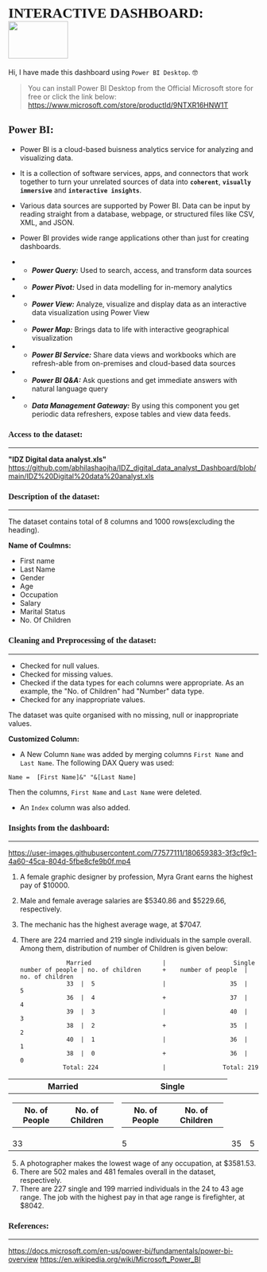 # <span style="font-family: 'Segoe Print';">**INTERACTIVE DASHBOARD:** <img align="center" width="120" height="75" src="https://user-images.githubusercontent.com/77577111/181069134-614976f4-1503-4b36-91b1-13459d362a8f.png">
 
Hi, I have made this dashboard using `Power BI Desktop`. :nerd_face:

> You can install Power BI Desktop from the Official Microsoft store for free or click the link below:
https://www.microsoft.com/store/productId/9NTXR16HNW1T

##  <span style="font-family: 'Segoe Print';">**Power BI:**


 * Power BI is a cloud-based buisness analytics service for analyzing and visualizing data. 

 * It is a collection of software services, apps, and connectors that work together to turn your unrelated sources of data into **`coherent`**, **`visually immersive`** and **`interactive insights`**.

 * Various data sources are supported by Power BI. Data can be input by reading straight from a database, webpage, or structured files like CSV, XML, and JSON.

 * Power BI provides wide range applications other than just for creating dashboards.
 - - ***Power Query:*** Used to search, access, and transform data sources
 - - ***Power Pivot:*** Used in data modelling for in-memory analytics
 - - ***Power View:*** Analyze, visualize and display data as an interactive data visualization using Power View
 - - ***Power Map:*** Brings data to life with interactive geographical visualization
 - - ***Power  BI  Service:*** Share  data  views  and  workbooks  which  are  refresh-able  from  on-premises and cloud-based data sources
 - - ***Power BI Q&A:*** Ask questions and get immediate answers with natural language query
 - - ***Data  Management  Gateway:*** By  using  this  component  you get  periodic  data  refreshers, expose tables and view data feeds.

### <span style="font-family: 'Segoe Print';">Access to the dataset: 
***

**"IDZ Digital data analyst.xls"**
https://github.com/abhilashaojha/IDZ_digital_data_analyst_Dashboard/blob/main/IDZ%20Digital%20data%20analyst.xls

### <span style="font-family: 'Segoe Print';">Description of the dataset:
***

The dataset contains total of 8 columns and 1000 rows(excluding the heading).

**Name of Coulmns:**

* First name
* Last Name
* Gender
* Age
* Occupation
* Salary
* Marital Status
* No. Of Children

### <span style="font-family: 'Segoe Print';"> Cleaning and Preprocessing of the dataset:
***
* Checked for null values.
* Checked for missing values.
* Checked if the data types for each columns were appropriate. As an example, the "No. of Children" had "Number" data type. 
* Checked for any inappropriate values. 

The dataset was quite organised with no missing, null or inappropriate values. 

**Customized Column:**
* A New Column `Name` was added by merging columns `First Name` and `Last Name`. The following DAX Query was used:

```
Name =  [First Name]&" "&[Last Name]
```

Then the columns, `First Name` and `Last Name` were deleted.
* An `Index` column was also added. 
 
 ### <span style="font-family: 'Segoe Print';">Insights from the dashboard:
*** 
 https://user-images.githubusercontent.com/77577111/180659383-3f3cf9c1-4a60-45ca-804d-5fbe8cfe9b0f.mp4

1. A female graphic designer by profession, Myra Grant earns the highest pay of $10000.
2. Male and female average salaries are $5340.86 and $5229.66, respectively.
3. The mechanic has the highest average wage, at $7047.
4. There are 224 married and 219 single individuals in the sample overall. Among them,
    distribution of number of Children is given below:

                    Married                    |                   Single
       number of people | no. of children      +    number of people  | no. of children
                    33  |  5                   |                  35  |   5
                    36  |  4                   +                  37  |   4
                    39  |  3                   |                  40  |   3
                    38  |  2                   +                  35  |   2
                    40  |  1                   |                  36  |   1
                    38  |  0                   +                  36  |   0
                   Total: 224                  |                Total: 219
 
 
 | Married | Single |
|:---: |:---: |
|<table><th>No. of People</th> <th>No. of Children</th></table> | <table><th>No. of People</th> <th>No. of Children</th></table> <tr> <td>33</td> <td>5</td> <td>35</td> <td>5</td> </tr> 

 

5. A photographer makes the lowest wage of any occupation, at $3581.53.
6. There are 502 males and 481 females overall in the dataset, respectively.
7. There are 227 single and 199 married individuals in the 24 to 43 age range. The job with the highest pay in that age range is firefighter, at $8042.

### <span style="font-family: 'Segoe Print';">References:
*** 

https://docs.microsoft.com/en-us/power-bi/fundamentals/power-bi-overview
https://en.wikipedia.org/wiki/Microsoft_Power_BI


